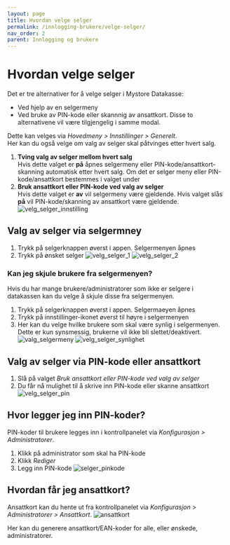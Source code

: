 ```yaml
---
layout: page
title: Hvordan velge selger
permalink: /innlogging-brukere/velge-selger/
nav_order: 2
parent: Innlogging og brukere
---
```


# Hvordan velge selger
Det er tre alternativer for å velge selger i Mystore Datakasse:
- Ved hjelp av en selgermeny
- Ved bruke av PIN-kode eller skannnig av ansattkort. Disse to alternativene vil være tilgjengelig i samme modal.

Dette kan velges via _Hovedmeny > Innstillinger > Generelt_. <br>
Her kan du også velge om valg av selger skal påtvinges etter hvert salg.

1. **Tving valg av selger mellom hvert salg** <br>
Hvis dette valget er **på** åpnes selgermeny eller PIN-kode/ansattkort-skanning automatisk etter hvert salg. Om det er selger meny eller PIN-kode/ansattkort bestemmes i valget under
2. **Bruk ansattkort eller PIN-kode ved valg av selger** <br>
Hvis dette valget er **av** vil selgermeny være gjeldende. Hvis valget slås **på** vil PIN-kode/skanning av ansattkort være gjeldende.
![velg_selger_innstilling](/pos-doc/assets/images/dokumentasjon_valg_selgere.jpg) 


## Valg av selger via selgermney 

1. Trykk på selgerknappen øverst i appen. Selgermenyen åpnes 
2. Trykk på ønsket selger
![velg_selger_1](/pos-doc/assets/images/dokumentasjon_selgerknapp.jpg)
![velg_selger_2](/pos-doc/assets/images/dokumentasjon_selgermeny_1.jpg)

### Kan jeg skjule brukere fra selgermenyen?
Hvis du har mange brukere/administratorer som ikke er selgere i datakassen kan du velge å skjule disse fra selgermenyen.
1. Trykk på selgerknappen øverst i appen. Selgermaeyen åpnes
2. Trykk på innstillinger-ikonet øverst til høyre i selgermenyen
3. Her kan du velge hvilke brukere som skal være synlig i selgermenyen. Dette er kun synsmessig, brukerne vil ikke bli slettet/deaktivert.
![valg_selgermeny](/pos-doc/assets/images/dokumentasjon_selgermeny_valg.jpg)
![velg_selger_synlighet](/pos-doc/assets/images/selger_skjul.jpg)

## Valg av selger via PIN-kode eller ansattkort
1. Slå på valget _Bruk ansattkort eller PIN-kode ved valg av selger_ 
2. Du får nå mulighet til å skrive inn PIN-kode eller skanne ansattkort
![velg_selger_pin](/pos-doc/assets/images/selger_pin.jpg)

## Hvor legger jeg inn PIN-koder?
PIN-koder til brukere legges inn i kontrollpanelet via _Konfigurasjon > Administratorer_. 
1. Klikk på administrator som skal ha PIN-kode
2. Klikk _Rediger_
3. Legg inn PIN-kode
![selger_pinkode](/pos-doc/assets/images/pinkode.jpg) 

## Hvordan får jeg ansattkort? 
Ansattkort kan du hente ut fra kontrollpanelet via _Konfigurasjon > Administratorer > Ansattkort_.
![ansattkort](/pos-doc/assets/images/ansattkort_1.jpg) 

Her kan du generere ansattkort/EAN-koder for alle, eller ønskede, administratorer.




